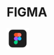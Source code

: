 <h1>FIGMA</h1>
<a href = "https://www.figma.com/file/0K4c3jnRqUEtKPQ18aWkgz/App-IndustriaMadrid?type=design&node-id=1022-142&mode=design&t=bbVHqfmvQrvAcwov-0">
  <img src = "Recursos/figma.png" width = 10%>
</a>
